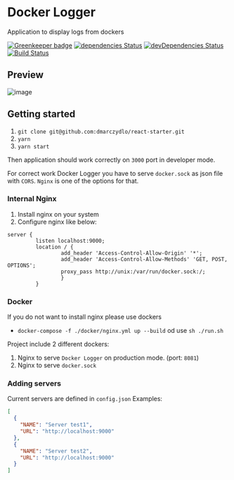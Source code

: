 
# Docker Logger 

Application to display logs from dockers

[![Greenkeeper badge](https://badges.greenkeeper.io/dmarczydlo/docker-logger.svg)](https://greenkeeper.io/)
[![dependencies Status](https://david-dm.org/dmarczydlo/docker-logger/status.svg)](https://david-dm.org/dmarczydlo/docker-logger)
[![devDependencies Status](https://david-dm.org/dmarczydlo/docker-logger/dev-status.svg)](https://david-dm.org/dmarczydlo/docker-logger?type=dev)
[![Build Status](https://travis-ci.org/dmarczydlo/docker-logger.svg?branch=master)](https://travis-ci.org/dmarczydlo/docker-logger)

## Preview
![image](https://image.ibb.co/dOPS6c/docker_loger.png)

## Getting started
1. ```git clone git@github.com:dmarczydlo/react-starter.git```
1. ```yarn```
1. ```yarn start```

Then application should work correctly on ```3000``` port in developer mode.

For correct work Docker Logger you have to serve ```docker.sock``` as json file with ```CORS```. `Nginx` is one of the options for that.
### Internal Nginx
1. Install nginx on your system
1. Configure nginx like below: 
```shell
server {
         listen localhost:9000;
         location / {
                 add_header 'Access-Control-Allow-Origin' '*';
                 add_header 'Access-Control-Allow-Methods' 'GET, POST, OPTIONS';
                 proxy_pass http://unix:/var/run/docker.sock:/;
                 }
         }
```
### Docker
If you do not want to install nginx please use dockers
*  ```docker-compose -f ./docker/nginx.yml up --build``` od use ``sh ./run.sh``

Project include 2 different dockers:
1. Nginx to serve `Docker Logger` on production mode. (port: `8081`)
1. Nginx to serve `docker.sock` 


### Adding servers
Current servers are defined in ```config.json```
Examples:
 
```json 
[
  {
    "NAME": "Server test1",
    "URL": "http://localhost:9000"
  },
  {
    "NAME": "Server test2",
    "URL": "http://localhost:9000"
  }
]
``` 
